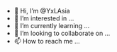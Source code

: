 - 👋 Hi, I’m @YxLAsia
- 👀 I’m interested in ...
- 🌱 I’m currently learning ...
- 💞️ I’m looking to collaborate on ...
- 📫 How to reach me ...

<!---
YxLAsia/YxLAsia is a ✨ special ✨ repository because its `README.md` (this file) appears on your GitHub profile.
You can click the Preview link to take a look at your changes.
--->
